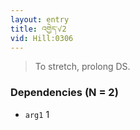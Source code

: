 ```yaml
---
layout: entry
title: འགྱེད་√2
vid: Hill:0306
---
```

> To stretch, prolong DS\.


### Dependencies (N = 2)
* `arg1` 1
